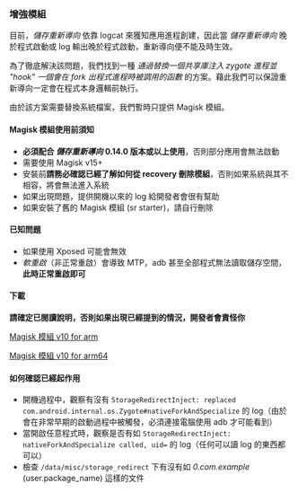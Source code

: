 ### 增強模組

目前，_儲存重新導向_ 依靠 logcat 來獲知應用進程創建，因此當 _儲存重新導向_ 晚於程式啟動或 log 輸出晚於程式啟動，重新導向便不能及時生效。

為了徹底解決該問題，我們找到一種 _通過替換一個共享庫注入 zygote 進程並 "hook" 一個會在 fork 出程式進程時被調用的函數_ 的方案。藉此我們可以保證重新導向一定會在程式本身邏輯前執行。

由於該方案需要替換系統檔案，我們暫時只提供 Magisk 模組。

#### Magisk 模組使用前須知

* **必須配合 _儲存重新導向_ 0.14.0 版本或以上使用**，否則部分應用會無法啟動
* 需要使用 Magisk v15+
* 安裝前**請務必確認已經了解如何從 recovery 刪除模組**，否則如果系統與其不相容，將會無法進入系統
* 如果出現問題，提供開機以來的 log 給開發者會很有幫助
* 如果安裝了舊的 Magisk 模組 (sr starter)，請自行刪除

#### 已知問題

* 如果使用 Xposed 可能會無效
* _軟重啟_（非正常重啟）會導致 MTP，adb 甚至全部程式無法讀取儲存空間，**此時正常重啟即可**

#### 下載

**請確定已閱讀說明，否則如果出現已經提到的情況，開發者會責怪你**

[Magisk 模組 v10 for arm](https://github.com/RikkaApps/StorageRedirect-assets/releases/download/assets/magisk-sr-native-inject-arm-v10.zip)

[Magisk 模組 v10 for arm64](https://github.com/RikkaApps/StorageRedirect-assets/releases/download/assets/magisk-sr-native-inject-arm64-v10.zip)

#### 如何確認已經起作用

* 開機過程中，觀察有沒有 `StorageRedirectInject: replaced com.android.internal.os.Zygote#nativeForkAndSpecialize` 的 log（由於會在非常早期的啟動過程中被觸發，必須連接電腦使用 adb 才可能看到）
* 當開啟任意程式時，觀察是否有如 `StorageRedirectInject: nativeForkAndSpecialize called, uid=` 的 log（任何可以讀 log 的東西都可以）
* 檢查 `/data/misc/storage_redirect` 下有沒有如 _0.com.example_ (user.package_name) 這樣的文件
